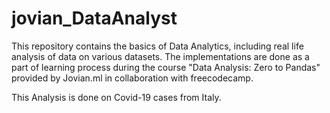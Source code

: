 # jovian_DataAnalyst

This repository contains the basics of  Data Analytics, including real life analysis of data on various datasets.
The implementations are done as a part of learning process during the course "Data Analysis: Zero to Pandas" provided by Jovian.ml in collaboration with freecodecamp.

This Analysis is done on Covid-19 cases from Italy.
